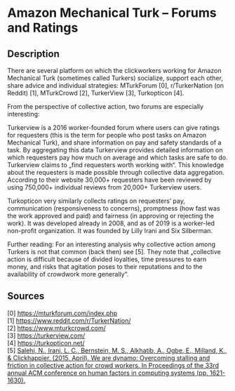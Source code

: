 # Amazon Mechanical Turk – Forums and Ratings

## Description

There are several platform on which the clickworkers working for Amazon Mechanical Turk (sometimes called Turkers) socialize, support each other, share advice and individual strategies: MTurkForum [0], r/TurkerNation (on Reddit) [1], MTurkCrowd [2], TurkerView [3], Turkopticon [4].   

From the perspective of collective action, two forums are especially interesting:   

Turkerview is a 2016 worker-founded forum where users can give ratings for requesters (this is the term for people who post tasks on Amazon Mechanical Turk), and share information on pay and safety standards of a task. By aggregating this data Turkerview provides detailed information on which requesters pay how much on average and which tasks are safe to do. Turkerview claims to „find requesters worth working with“. This knowledge about the requesters is made possible through collective data aggregation.   
According to their website 30,000+ requesters have been reviewed by using 750,000+ individual reviews from 20,000+ Turkerview users.    

Turkopticon very similarly collects ratings on requesters’ pay, communication (responsiveness to concerns), promptness (how fast was the work approved and paid) and fairness (in approving or rejecting the work). It was developed already in 2008, and as of 2019 is a worker-led non-profit organization. It was founded by Lilly Irani and Six Silberman.   

Further reading: For an interesting analysis why collective action among Turkers is not that common (back then) see [5]. They note that „collective action is difficult because of divided loyalties, time pressures to earn money, and risks that agitation poses to their reputations and to the availability of crowdwork more generally“.    

## Sources

[0] https://mturkforum.com/index.php   
[1] https://www.reddit.com/r/TurkerNation/   
[2] https://www.mturkcrowd.com/    
[3] https://turkerview.com/   
[4] https://turkopticon.net/    
[5] [Salehi, N., Irani, L. C., Bernstein, M. S., Alkhatib, A., Ogbe, E., Milland, K., & Clickhappier. (2015, April). We are dynamo: Overcoming stalling and friction in collective action for crowd workers. In Proceedings of the 33rd annual ACM conference on human factors in computing systems (pp. 1621-1630).](https://doi.org/10.1145/2702123.2702508)
